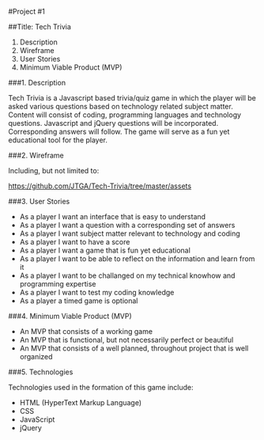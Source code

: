 #Project #1 

##Title:  Tech Trivia


1.  Description
2.  Wireframe
3.  User Stories
4.  Minimum Viable Product (MVP)


###1.  Description

Tech Trivia is a Javascript based trivia/quiz game in which the player will be asked various questions based on technology related subject matter.  Content will consist of coding, programming languages and technology questions.  Javascript and jQuery questions will be incorporated.  Corresponding answers will follow.  The game will serve as a fun yet educational tool for the player.
	
	
###2.  Wireframe

Including, but not limited to:

https://github.com/JTGA/Tech-Trivia/tree/master/assets


###3. User Stories

- As a player I want an interface that is easy to understand
- As a player I want a question with a corresponding set of answers
- As a player I want subject matter relevant to technology and coding
- As a player I want to have a score
- As a player I want a game that is fun yet educational
- As a player I want to be able to reflect on the information and learn from it	
- As a player I want to be challanged on my technical knowhow and programming expertise
- As a player I want to test my coding knowledge
- As a player a timed game is optional



###4. Minimum Viable Product (MVP)

- An MVP that consists of a working game
- An MVP that is functional, but not necessarily perfect or beautiful
- An MVP that consists of a well planned, throughout project that is well organized


###5. Technologies

Technologies used in the formation of this game include:

- HTML (HyperText Markup Language)
- CSS
- JavaScript
- jQuery









